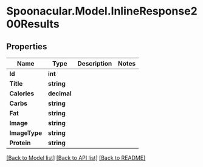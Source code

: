 # Spoonacular.Model.InlineResponse200Results

## Properties

Name | Type | Description | Notes
------------ | ------------- | ------------- | -------------
**Id** | **int** |  | 
**Title** | **string** |  | 
**Calories** | **decimal** |  | 
**Carbs** | **string** |  | 
**Fat** | **string** |  | 
**Image** | **string** |  | 
**ImageType** | **string** |  | 
**Protein** | **string** |  | 

[[Back to Model list]](../README.md#documentation-for-models) [[Back to API list]](../README.md#documentation-for-api-endpoints) [[Back to README]](../README.md)

